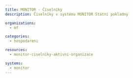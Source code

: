 ```yaml
---
title: MONITOR - Číselníky
description: Číselníky v systému MONITOR Státní pokladny

organizations:
  - mf

categories:
  - hospodareni

resources:
  - monitor-ciselniky-aktivni-organizace

systems:
  - monitor  
---
```

